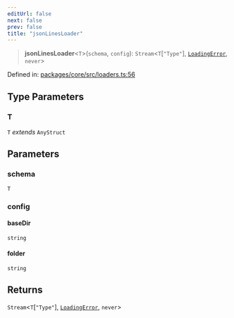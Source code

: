 ```yaml
---
editUrl: false
next: false
prev: false
title: "jsonLinesLoader"
---
```


> **jsonLinesLoader**\<`T`\>(`schema`, `config`): `Stream`\<`T`\[`"Type"`\], [`LoadingError`](/api/cms/classes/loadingerror/), `never`\>

Defined in: [packages/core/src/loaders.ts:56](https://github.com/bitswired/foldcms/blob/f5268f9ab9ef080063daf132e858e3c5524b2050/packages/core/src/loaders.ts#L56)

## Type Parameters

### T

`T` *extends* `AnyStruct`

## Parameters

### schema

`T`

### config

#### baseDir

`string`

#### folder

`string`

## Returns

`Stream`\<`T`\[`"Type"`\], [`LoadingError`](/api/cms/classes/loadingerror/), `never`\>
